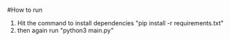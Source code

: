 #How to run
1. Hit the command to install dependencies  "pip install -r requirements.txt"
2. then again run "python3 main.py"

